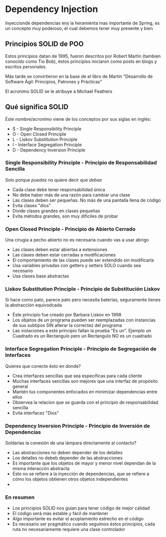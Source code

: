 # Dependency Injection

Inyeccionde dependencias ens la heramienta mas importante de Spring, es un concepto muy poderoso, el cual debemos tener 
muy presente y bien 

## Principios SOLID de POO

Estos principios datan de 1995, fueron descritos por Robert Martin (tambien conocido como Tio Bob), éstos principios 
iniciaron como posts en blogs y escritos personales.

Más tarde se convirtieron en la base de el libro de Martin "Desarrollo de Software Ágil: Principios, Patrones y 
Prácticas"

El acronimo SOLID se le atribuye a Michael Feathers

## Qué significa SOLID

Éste nombre/acronimo viene de los conceptos por sus siglas en inglés:

* S - Single Responsibility Principle
* O - Open Closed Principle
* L - Liskov Substitution Principle
* I - Interface Segregation Principle
* D - Dependency Inversion Principle

### Single Responsibility Principle - Principio de Responsabilidad Sencilla
Solo porque *puedas* no quiere decir que *debas*

* Cada clase debe tener responsabilidad única
* No debe haber más de una razón para cambiar una clase
* Las clases deben ser pequeñas. No más de una pantalla llena de código
* Evita clases "dios"
* Divide clases grandes en clases pequeñas
* Evita métodos grandes, son muy dificiles de probar 


### Open Closed Principle - Principio de Abierto Cerrado
Una cirugia a pecho abierto no es necesaria cuando vas a usar abrigo

* Las clases deben estar abiertas a extensiones
* Las clases deben estar cerradas a modificaciones
* El comportamiento de las clases puede ser extendido sin modificarla
* Usa variables privadas con getters y setters SOLO cuando sea necesario
* Usa clases base abstractas


### Liskov Substitution Principle - Principio de Substitución Liskov
Si hace como pato, parece pato pero necesita baterías, seguramente tienes la abstracción equivodcada

* Éste principio fue creado por Barbara Liskov en 1998
* Los objetos de un programa pueden ser reemplazadas con instancias de sus subtipos SIN alterar la correctez del programa
* Las violaciones a este principio fallan la prueba "Es un". Ejemplo un Cuadrado es un Rectangulo pero un Rectangulo NO es un cuadrado


### Interface Segregation Principle - Principio de Segregación de Interfaces
Quieres que conecte ésto en donde?

* Crea interfaces sencillas que sea específicas para cada cliente
* Muchas interfaces sencillas son mejores que una interfaz de propósito general
* Mantén tus componentes enfocados en minimizar dependencias entre ellos
* Observea la relacion que se guarda con el principio de responsabilidad sencilla
* Evita interfacez "Dios"


### Dependency Inversion Principle - Principio de Inversión de Dependencias
Soldarías la conexión de una lámpara directamente al contacto?

* Las abstracciones no deben depender de los detalles
* Los detalles no debeb depender de las abstracciones
* Es importante que los objetos de mayor y menor nivel dependan de la misma interaccón abstracta
* Ésto no se refiere a la inyección de dependencias, que se refiere a cómo los objetos obtienen otros objetos independientes
* 

### En resumen

* Los principios SOLID nos guian para tener código de mejor calidad
* El código será más estable y fácil de mantener
* Algo importante es evitar el acoplamiento estrecho en el código
* Es necesario ser pragmático cuando seguimos éstos principios, cada ruta no necesariamente requiere una clase controlador

